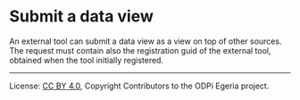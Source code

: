 <!-- SPDX-License-Identifier: CC-BY-4.0 -->
<!-- Copyright Contributors to the ODPi Egeria project. -->

# Submit a data view

An external tool can submit a data view as a view on top of other sources. The request must contain also the registration guid of the external tool, obtained when the tool initially registered.


----
License: [CC BY 4.0](https://creativecommons.org/licenses/by/4.0/),
Copyright Contributors to the ODPi Egeria project.